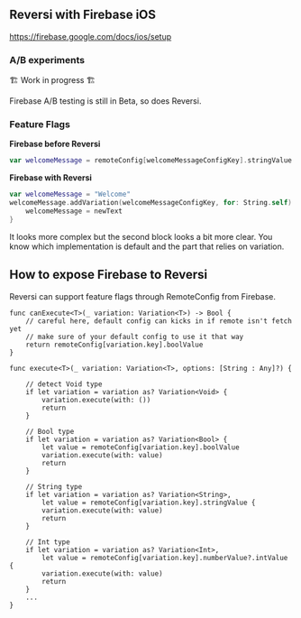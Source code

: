 ## Reversi with Firebase iOS

https://firebase.google.com/docs/ios/setup

### A/B experiments

🏗 Work in progress 🏗

Firebase A/B testing is still in Beta, so does Reversi.

### Feature Flags

__Firebase before Reversi__
```swift
var welcomeMessage = remoteConfig[welcomeMessageConfigKey].stringValue
```

__Firebase with Reversi__

```swift
var welcomeMessage = "Welcome"
welcomeMessage.addVariation(welcomeMessageConfigKey, for: String.self) { welcomeMessage, newText in
    welcomeMessage = newText
}
```

It looks more complex but the second block looks a bit more clear. You know which implementation is default and the part that relies on variation.

## How to expose Firebase to Reversi

Reversi can support feature flags through RemoteConfig from Firebase.

```
func canExecute<T>(_ variation: Variation<T>) -> Bool {
    // careful here, default config can kicks in if remote isn't fetch yet
    // make sure of your default config to use it that way
    return remoteConfig[variation.key].boolValue
}

func execute<T>(_ variation: Variation<T>, options: [String : Any]?) {

    // detect Void type
    if let variation = variation as? Variation<Void> {
        variation.execute(with: ())
        return
    }

    // Bool type
    if let variation = variation as? Variation<Bool> {
        let value = remoteConfig[variation.key].boolValue
        variation.execute(with: value)
        return
    }

    // String type
    if let variation = variation as? Variation<String>,
        let value = remoteConfig[variation.key].stringValue {
        variation.execute(with: value)
        return
    }

    // Int type
    if let variation = variation as? Variation<Int>,
        let value = remoteConfig[variation.key].numberValue?.intValue {
        variation.execute(with: value)
        return
    }
    ...
}
```

